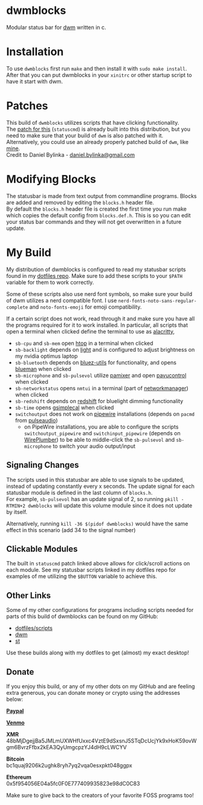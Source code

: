 # dwmblocks
Modular status bar for <a href="https://dwm.suckless.org/">dwm</a> written in c.

# Installation
To use ```dwmblocks``` first run ```make``` and then install it with ```sudo make install```.
After that you can put dwmblocks in your ```xinitrc``` or other startup script to have it start with dwm.

# Patches
This build of ```dwmblocks``` utilizes scripts that have clicking functionality. <br> 
The <a href="https://dwm.suckless.org/patches/statuscmd/">patch for this</a> (```statuscmd```) is already built into this distribution, but you need to make sure that your build of ```dwm``` is also patched with it.<br>
Alternatively, you could use an already properly patched build of ```dwm```, like <a href="https://github.com/AM4283/dwm">mine</a>. <br>
Credit to Daniel Bylinka - <a href="mailto:daniel.bylinka@gmail.com">daniel.bylinka@gmail.com</a>

# Modifying Blocks
The statusbar is made from text output from commandline programs.
Blocks are added and removed by editing the ```blocks.h``` header file. <br>
By default the ```blocks.h``` header file is created the first time you run make which copies the default config from ```blocks.def.h```.
This is so you can edit your status bar commands and they will not get overwritten in a future update.


# My Build
My distribution of dwmblocks is configured to read my statusbar scripts found
in my <a href="https://github.com/AM4283/dotfiles/tree/master/.config/scripts/statusbar">dotfiles repo</a>. 
Make sure to add these scripts to your ```$PATH``` variable for them
to work correctly.  <br>

Some of these scripts also use nerd font symbols,
so make sure your build of dwm utilizes a nerd compatible font. I use
```nerd-fonts-noto-sans-regular-complete``` and ```noto-fonts-emoji``` for emoji
compatibility.

If a certain script does not work, read through it and make
sure you have all the programs required for it to work installed. 
In particular, all scripts that open a terminal when clicked define
the terminal to use as <a href="https://github.com/alacritty/alacritty">alacritty</a>, <br>
- ```sb-cpu``` and ```sb-mem``` open <a href="https://htop.dev/">htop</a> in a terminal when clicked <br>
- ```sb-backlight``` depends on <a href="https://github.com/haikarainen/light">light</a> and is configured to adjust brightness
on my nvidia optimus laptop <br>
- ```sb-bluetooth``` depends on <a href="https://archlinux.org/packages/extra/x86_64/bluez-utils/">bluez-utils</a> for functionality, and opens <a href="https://github.com/blueman-project/blueman">blueman</a> when clicked <br>
- ```sb-microphone``` and ```sb-pulsevol``` utilize <a href="https://github.com/cdemoulins/pamixer">pamixer</a> and open <a href="https://freedesktop.org/software/pulseaudio/pavucontrol/">pavucontrol</a> when clicked<br>
- ```sb-networkstatus``` opens ```nmtui``` in a terminal (part of <a href="https://networkmanager.dev/">networkmanager</a>) when clicked <br>
- ```sb-redshift``` depends on <a href="http://jonls.dk/redshift/">redshift</a> for bluelight dimming functionality
- ```sb-time``` opens <a href="https://dmedvinsky.github.io/gsimplecal/">gsimplecal</a> when clicked <br>
- ```switchoutput``` does not work on <a href="https://pipewire.org/">pipewire</a> installations (depends on ```pacmd``` from <a href="https://www.freedesktop.org/wiki/Software/PulseAudio/">pulseaudio</a>)
  - on PipeWire installations, you are able to configure the scripts ```switchoutput_pipewire``` and ```switchinput_pipewire``` (depends on [WirePlumber](https://github.com/PipeWire/wireplumber)) to be able to middle-click the ```sb-pulsevol``` and ```sb-microphone``` to switch your audio output/input

## Signaling Changes
The scripts used in this statusbar are able to use signals to be updated, instead of updating constantly every x seconds. The update signal for each statusbar module is defined in the last column of ```blocks.h```. <br>
For example, ```sb-pulsevol``` has an update signal of 2, so running ```pkill -RTMIN+2 dwmblocks``` will update this volume module since it does not update by itself.

Alternatively, running ```kill -36 $(pidof dwmblocks)``` would have the same effect in this scenario (add 34 to the signal number)

## Clickable Modules
The built in ```statuscmd``` patch linked above allows for click/scroll actions on each module. See my statusbar scripts linked in my dotfiles repo for examples of me utilizing the ```$BUTTON``` variable to achieve this.

## Other Links
Some of my other configurations for programs including scripts needed for parts of this build of dwmblocks can be found on my GitHub:

- <a href="https://github.com/AM4283/dotfiles" target="_blank">dotfiles/scripts</a>
- <a href="https://github.com/AM4283/dwm" target="_blank">dwm</a>
- <a href="https://github.com/AM4283/st" target="_blank">st</a>

Use these builds along with my dotfiles to get (almost) my exact desktop!

## Donate
If you enjoy this build, or any of my other dots on my GitHub and are feeling extra generous, you can donate money or crypto using the addresses below:

[**Paypal**](https://www.paypal.me/bobwendy1)

[**Venmo**](https://www.venmo.com/u/Bob-Wendy-1)

**XMR**<br>
48bMjDgejjBa5JMLmUXWHfUxxc4VztE9dSxsnJ5STqDcUcjYk9xHoK59ovWgm6BvrzFfbx2kEA3QyUmgcpzYJ4dH9cLWCYV

**Bitcoin**<br>
bc1quaj9206k2ughk8ryh7yq2vqa0esxpkt048ggpx


**Ethereum**<br>
0x5f954056E04a5fc0F0E777409935823e98dC0C83

Make sure to give back to the creators of your favorite FOSS programs too!
